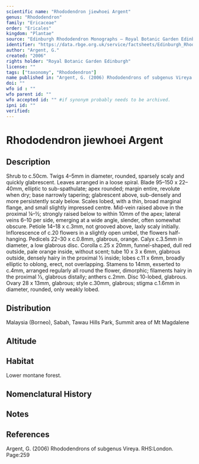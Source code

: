 ```yaml
---
scientific name: "Rhododendron jiewhoei Argent"
genus: "Rhododendron"
family: "Ericaceae"
order: "Ericales"
kingdom: "Plantae"
source: "Edinburgh Rhododendron Monographs – Royal Botanic Garden Edinburgh"
identifier: "https://data.rbge.org.uk/service/factsheets/Edinburgh_Rhododendron_Monographs.xhtml"
author: "Argent, G."
created: "2006"
rights holder: "Royal Botanic Garden Edinburgh"
license: ""
tags: ["taxonomy", "Rhododendron"]
name published in: "Argent, G. (2006) Rhododendrons of subgenus Vireya. p 259"
doi: ""
wfo id : ""
wfo parent id: ""
wfo accepted id: "" #if synonym probably needs to be archived.                      
ipni id: ""
verified:
---
```


                       

# Rhododendron jiewhoei Argent

## Description
Shrub to c.50cm. Twigs 4–5mm in diameter, rounded, sparsely scaly and quickly glabrescent. Leaves arranged in a loose spiral. Blade 95–150 x 22–40mm, elliptic to sub-spathulate; apex rounded; margin entire, revolute when dry; base narrowly tapering; glabrescent above, sub-densely and more persistently scaly below. Scales lobed, with a thin, broad marginal flange, and small slightly impressed centre. Mid-vein raised above in the proximal ¼–½; strongly raised below to within 10mm of the apex; lateral veins 6–10 per side, emerging at a wide angle, slender, often somewhat obscure. Petiole 14–18 x c.3mm, not grooved above, laxly scaly initially. Inflorescence of c.20 flowers in a slightly open umbel, the flowers half-hanging. Pedicels 22–30 x c.0.8mm, glabrous, orange. Calyx c.3.5mm in diameter, a low glabrous disc. Corolla c.25 x 20mm, funnel-shaped, dull red outside, pale orange inside, without scent; tube 10 x 3 x 6mm, glabrous outside, densely hairy in the proximal ½ inside; lobes c.11 x 6mm, broadly elliptic to oblong, erect, not overlapping. Stamens to 14mm, exserted to c.4mm, arranged regularly all round the flower, dimorphic; filaments hairy in the proximal 1⁄3, glabrous distally; anthers c.2mm. Disc 10-lobed, glabrous. Ovary 28 x 13mm, glabrous; style c.30mm, glabrous; stigma c.1.6mm in diameter, rounded, only weakly lobed.

## Distribution
Malaysia (Borneo), Sabah, Tawau Hills Park, Summit area of Mt Magdalene

## Altitude


## Habitat
Lower montane forest.

## Nomenclatural History

                       
## Notes


## References

Argent, G. (2006) Rhododendrons of subgenus Vireya. RHS:London. Page:259
